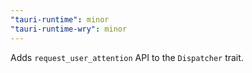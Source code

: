 ```yaml
---
"tauri-runtime": minor
"tauri-runtime-wry": minor
---
```


Adds `request_user_attention` API to the `Dispatcher` trait.
